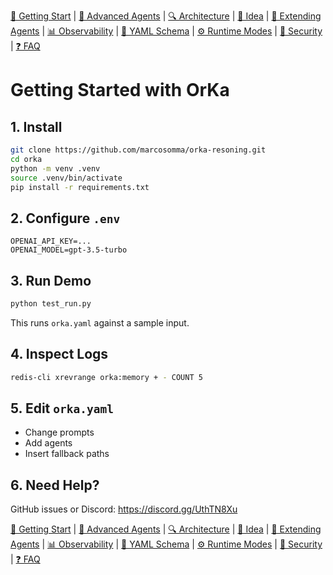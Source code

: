 [📘 Getting Start](./getting-started.md) | [🤖 Advanced Agents](./agents-advanced.md) | [🔍 Architecture](./architecture.md) | [🧠 Idea](./index.md) | [🧪 Extending Agents](./extending-agents.md) | [📊 Observability](./observability.md) | [📜 YAML Schema](./orka.yaml-schema.md) | [⚙ Runtime Modes](./runtime-modes.md) | [🔐 Security](./security.md) | [❓ FAQ](./faq.md)

# Getting Started with OrKa

## 1. Install
```bash
git clone https://github.com/marcosomma/orka-resoning.git
cd orka
python -m venv .venv
source .venv/bin/activate
pip install -r requirements.txt
```

## 2. Configure `.env`
```
OPENAI_API_KEY=...
OPENAI_MODEL=gpt-3.5-turbo
```

## 3. Run Demo
```bash
python test_run.py
```
This runs `orka.yaml` against a sample input.

## 4. Inspect Logs
```bash
redis-cli xrevrange orka:memory + - COUNT 5
```

## 5. Edit `orka.yaml`
- Change prompts
- Add agents
- Insert fallback paths

## 6. Need Help?
GitHub issues or Discord: https://discord.gg/UthTN8Xu

[📘 Getting Start](./getting-started.md) | [🤖 Advanced Agents](./agents-advanced.md) | [🔍 Architecture](./architecture.md) | [🧠 Idea](./index.md) | [🧪 Extending Agents](./extending-agents.md) | [📊 Observability](./observability.md) | [📜 YAML Schema](./orka.yaml-schema.md) | [⚙ Runtime Modes](./runtime-modes.md) | [🔐 Security](./security.md) | [❓ FAQ](./faq.md)

